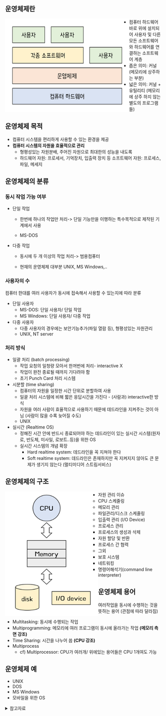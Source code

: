 ## 운영체제란

<img src='./img/0x01_계층.png' width="400" height="300" align="left">



- 컴퓨터 하드웨어 바로 위에 설치되어 사용자 및 다른 모든 소프트웨어와 하드웨어를 연결하는 소프트웨어 계층
- 좁은 의미: 커널 (메모리에 상주하는 부분)
- 넓은 의미: 커널 + 유틸리티 (메모리에 상주 하지 않는 별도의 프로그램들)

## 운영체제 목적

- 컴퓨터 시스템을 편리하게 사용할 수 있는 환경을 제공
- **컴퓨터 시스템의 자원을 효율적으로 관리**
  - 형평성있는 자원분배, 주어진 자원으로 최대한의 성능을 내도록	
  - 하드웨어 자원: 프로세서, 기억장치, 입출력 장치 등
    소프트웨어 자원: 프로세스, 파일, 메세지

## 운영체제의 분류

### 동시 작업 가능 여부

- 단일 작업

  - 한번에 하나의 작업만 처리-> 단일 기능만을 이행하는 특수목적으로 제작된 기계에서 사용

  - MS-DOS

- 다중 작업

  - 동시에 두 개 이상의 작업 처리-> 범용컴퓨터

  - 현재의 운영체제 대부분 UNIX, MS Windows,..

### 사용자의 수

컴퓨터 한대를 여러 사용자가 동시에 접속해서 사용할 수 있는지에 따라 분류

- 단일 사용자
  - MS-DOS: 단일 사용자/ 단일 작업
  - MS Windows: 단일 사용자/ 다중 작업
- 다중 사용자
  - 다중 사용자의 경우에는 보안기능추가(파일 열람 등), 형평성있는 자원관리 
  - UNIX, NT server 

### 처리 방식

- 일괄 처리 (batch processing)
  - 작업 요청의 일청량 모아서 한꺼번에 처리- interactive X
  - 작업이 완전 종료될 때까지 기다려야 함
  - 초기 Punch Card 처리 시스템
- 시분할 (time sharing)
  - 컴퓨터의 자원을 일정한 시간 단위로 분할하여 사용
  - 일괄 처리 시스템에 비해 짧은 응답시간을 가진다 - (사람과) interactive한 방식
  - 자원을 여러 사람이 효율적으로 사용하기 때문에 데드라인을 지켜주는 것이 아님 (사람이 많을 수록 늦어질 수도)
  - UNIX
- 실시간 (Realtime OS)
  - 정해진 시간 안에 반드시 종료되어야 하는 데드라인이 있는  실시간 시스템(원자로, 반도체, 미사일, 로보트..등)을 위한 OS
  - 실시간 시스템의 개념 확장
    - Hard realtime system: 데드라인을 꼭 지쳐야 한다
    - Soft realtime system: 데드라인은 존재하지만 꼭 지켜지지 않아도 큰 문제가 생기지 않는다 (멀티미디어 스트림서비스)

## 운영체제의 구조

<img src='./img/0x01_운영체제구조.png' width="300" height="400" align="left">

- 자원 관리 이슈
  - CPU 스케줄링
  - 메모리 관리
  - 파일관리/디스크 스케줄링
  - 입출력 관리 (I/O Device)
  - 프로세스 관리
    - 프로세스의 생성과 삭제
    - 자원 할당 및 반환
    - 프로세스 간 협력
  - 그외
    - 보호 시스템
    - 네트워킹
    - 명령어해석기(command line interpreter)

## 운영체제 용어

여러작업을 동시에 수행하는 것을 뜻하는 용어 (관점에 따라 달라짐)

- Multitasking: 동시에 수행되는 작업
- Multiprogramming: 메모리에 여러 프로그램이 동시에 올라가는 작업 **(메모리 측면 강조)**
- Time Sharing: 시간을 나누어 씀 **(CPU 강조)**
- Multiprocess
  - cf) Multiprocessor: CPU가 여러개/ 위에있는 용어들은 CPU 1개여도 가능

## 운영체제 예

- UNIX
- DOS
- MS Windows
- 모바일을 위한 OS





<details>
  <summary>참고자료</summary>
  <div markdown="1">
    http://www.kocw.or.kr/home/search/kemView.do?kemId=1046323<br>
    Operating System Concepts 10th edition<br>
  </div>
</details>